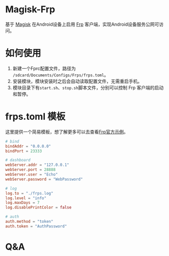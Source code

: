 # Magisk-Frp
基于 [Magisk](https://github.com/topjohnwu/Magisk) 在Android设备上启用 [Frp](https://gofrp.org/) 客户端，实现Android设备服务公网可访问。

# 如何使用
1. 新建一个Fprc配置文件，路径为 `/sdcard/Documents/Configs/Frps/frps.toml`。
2. 安装模块，模块安装时之后会自动读取配置文件，无需重启手机。
3. 模块目录下有`start.sh`、`stop.sh`脚本文件，分别可以控制 Frp 客户端的启动和暂停。

# frps.toml 模板
这里提供一个简易模板，想了解更多可以去查看[Frp官方示例](https://gofrp.org/zh-cn/docs/examples/)。
```toml
# bind
bindAddr = "0.0.0.0"
bindPort = 23333

# dashboard
webServer.addr = "127.0.0.1"
webServer.port = 28888
webServer.user = "Echo"
webServer.password = "WebPassword"

# log
log.to = "./frps.log"
log.level = "info"
log.maxDays = 7
log.disablePrintColor = false

# auth
auth.method = "token"
auth.token = "AuthPassword"
```

# Q&A
